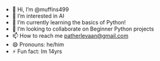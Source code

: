 - 👋 Hi, I’m @muffins499
- 👀 I’m interested in AI
- 🌱 I’m currently learning the basics of Python!
- 💞️ I’m looking to collaborate on Beginner Python projects
- 📫 How to reach me patherlevaan@gmail.com
- 😄 Pronouns: he/him
- ⚡ Fun fact: Im 14yrs

<!---
muffins499/muffins499 is a ✨ special ✨ repository because its `README.md` (this file) appears on your GitHub profile.
You can click the Preview link to take a look at your changes.
--->
